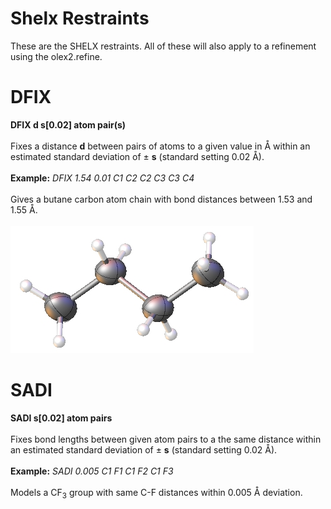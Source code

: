 # Shelx Restraints
These are the SHELX restraints. All of these will also apply to a refinement using the olex2.refine.

# DFIX
**DFIX d s[0.02] atom pair(s)** <br>
<br>
Fixes a distance **d** between pairs of atoms to a given value in &Aring; within an estimated standard deviation of &plusmn; **s** (standard setting 0.02 &Aring;).<br>
<br>
**Example:** *DFIX 1.54 0.01 C1 C2 C2 C3 C3 C4*<br>
<br>
Gives a butane carbon atom chain with bond distances between 1.53 and 1.55 &Aring;.<br>
<br>
![0.3 n-butane](images/butane.jpg)

# SADI
**SADI s[0.02] atom pairs** <br>
<br>
Fixes bond lengths between given atom pairs to a the same distance within an estimated standard deviation of &plusmn; **s** (standard setting 0.02 &Aring;).<br>
<br>
**Example:** *SADI 0.005 C1 F1 C1 F2 C1 F3*<br>
<br>
Models a CF<sub>3</sub> group with same C-F distances within 0.005 &Aring; deviation.
